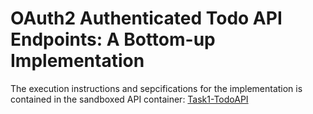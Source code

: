 # OAuth2 Authenticated Todo API Endpoints: A Bottom-up Implementation

The execution instructions and sepcifications for the implementation is contained in the sandboxed API container: [Task1-TodoAPI](Task1-TodoAPI)
